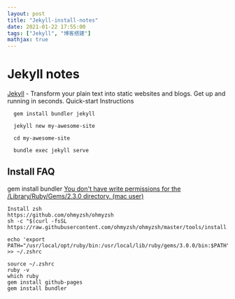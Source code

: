 ```yaml
---
layout: post
title: "Jekyll-install-notes"
date: 2021-01-22 17:55:00
tags: ["Jekyll", "博客搭建"]
mathjax: true
---
```


Jekyll notes
=========================

[Jekyll](https://jekyllrb.com/) - Transform your plain text into static websites and blogs.
Get up and running in seconds.
Quick-start Instructions
```code  
  gem install bundler jekyll

  jekyll new my-awesome-site

  cd my-awesome-site

  bundle exec jekyll serve
```

Install FAQ
------------
gem install bundler
[You don't have write permissions for the /Library/Ruby/Gems/2.3.0 directory. (mac user)](https://stackoverflow.com/questions/51126403/you-dont-have-write-permissions-for-the-library-ruby-gems-2-3-0-directory-ma)


```code 
Install zsh
https://github.com/ohmyzsh/ohmyzsh
sh -c "$(curl -fsSL https://raw.githubusercontent.com/ohmyzsh/ohmyzsh/master/tools/install.sh)"

echo 'export PATH="/usr/local/opt/ruby/bin:/usr/local/lib/ruby/gems/3.0.0/bin:$PATH"' >> ~/.zshrc

source ~/.zshrc
ruby -v
which ruby
gem install github-pages 
gem install bundler
```